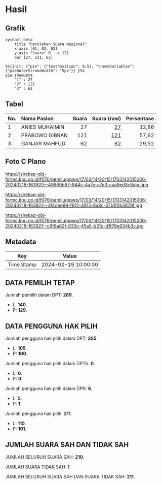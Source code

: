 # Hasil

## Grafik

```mermaid
xychart-beta
    title "Perolehan Suara Nasional"
    x-axis [01, 02, 03]
    y-axis "Suara" 0 --> 121
    bar [27, 121, 62]
```

```mermaid
%%{init: {"pie": {"textPosition": 0.5}, "themeVariables": {"pieOuterStrokeWidth": "5px"}} }%%
pie showData
    "1" : 27
    "2" : 121
    "3" : 62
```

## Tabel

| No. | Nama Paslon    | Suara | Suara (raw) | Persentase |
|:--- |:-------------- | -----:| -----------:| ----------:|
| 1   | ANIES MUHAIMIN | 27    | [27][p-1]   | 12,86      |
| 2   | PRABOWO GIBRAN | 121   | [121][p-2]  | 57,62      |
| 3   | GANJAR MAHFUD  | 62    | [62][p-3]   | 29,52      |


[p-1]: https://github.com/gigit-pemilu/pemilu-2024/blob/main/pilpres/hitung-suara/sub/17-bengkulu/sub/03-bengkulu-utara/sub/14-putri-hijau/sub/2015-cipta-mulya/sub/006-tps/sub/paslon-1.txt
[p-2]: https://github.com/gigit-pemilu/pemilu-2024/blob/main/pilpres/hitung-suara/sub/17-bengkulu/sub/03-bengkulu-utara/sub/14-putri-hijau/sub/2015-cipta-mulya/sub/006-tps/sub/paslon-2.txt
[p-3]: https://github.com/gigit-pemilu/pemilu-2024/blob/main/pilpres/hitung-suara/sub/17-bengkulu/sub/03-bengkulu-utara/sub/14-putri-hijau/sub/2015-cipta-mulya/sub/006-tps/sub/paslon-3.txt

## Foto C Plano

https://sirekap-obj-formc.kpu.go.id/f076/pemilu/ppwp/17/03/14/20/15/1703142015006-20240218-163920--49669b67-944c-4a7e-a7e3-caa9ed3c8abc.jpg

https://sirekap-obj-formc.kpu.go.id/f076/pemilu/ppwp/17/03/14/20/15/1703142015006-20240218-163922--3f4dee99-f6f2-4815-8a8c-57b1f0b3879f.jpg

https://sirekap-obj-formc.kpu.go.id/f076/pemilu/ppwp/17/03/14/20/15/1703142015006-20240218-163921--c9f8a82f-933c-45a5-b31d-d1f76e934b3c.jpg


## Metadata

| Key        | Value               |
| ---------- | ------------------- |
| Time Stamp | 2024-02-19 10:00:00 |


## DATA PEMILIH TETAP

Jumlah pemilih dalam DPT: **269**.
 * L: **140**.
 * P: **129**.

## DATA PENGGUNA HAK PILIH

Jumlah pengguna hak pilih dalam DPT: **205**.
 * L: **105**.
 * P: **100**.

Jumlah pengguna hak pilih dalam DPTb: **0**.
 * L: **0**.
 * P: **0**.

Jumlah pengguna hak pilih dalam DPK: **6**.
 * L: **5**.
 * P: **1**.

Jumlah pengguna hak pilih: **211**.
 * L: **110**.
 * P: **101**.

## JUMLAH SUARA SAH DAN TIDAK SAH

JUMLAH SELURUH SUARA SAH: **210**.

JUMLAH SUARA TIDAK SAH: **1**.

JUMLAH SELURUH SUARA SAH DAN SUARA TIDAK SAH: **211**.


